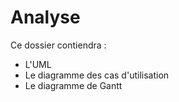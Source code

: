 # Analyse

Ce dossier contiendra :
- L'UML
- Le diagramme des cas d'utilisation
- Le diagramme de Gantt
